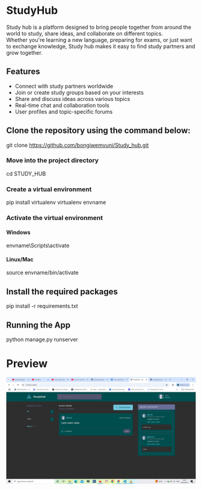 # StudyHub

Study hub is a platform designed to bring people together from around the world to study, share ideas, and collaborate on different topics.  
Whether you're learning a new language, preparing for exams, or just want to exchange knowledge, Study hub makes it easy to find study partners and grow together.

## Features
- Connect with study partners worldwide
- Join or create study groups based on your interests
- Share and discuss ideas across various topics
- Real-time chat and collaboration tools
- User profiles and topic-specific forums

## Clone the repository using the command below:
git clone https://github.com/bongiwemvuni/Study_hub.git

### Move into the project directory
cd STUDY_HUB

### Create a virtual environment
pip install virtualenv
virtualenv envname

### Activate the virtual environment
#### Windows
envname\Scripts\activate
#### Linux/Mac
source envname/bin/activate

## Install the required packages
pip install -r requirements.txt

## Running the App
python manage.py runserver


# Preview 
![StudyHub Screenshot](static/images/studyhub_homepage.png)
 




 



